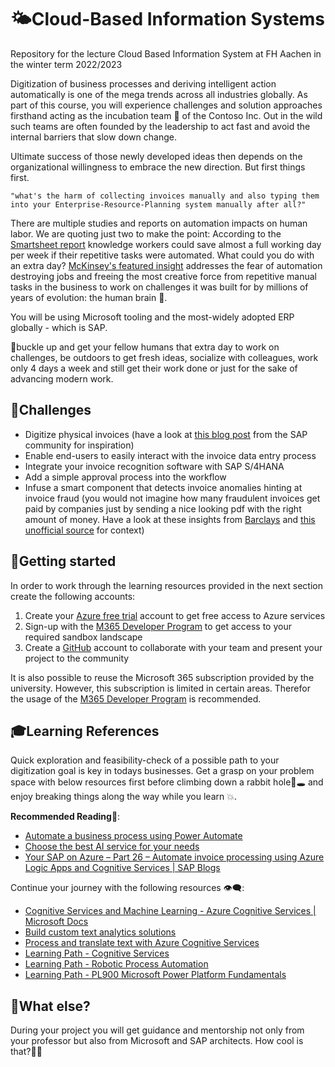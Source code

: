 # 🌤️Cloud-Based Information Systems

Repository for the lecture Cloud Based Information System at FH Aachen in the winter term 2022/2023

Digitization of business processes and deriving intelligent action automatically is one of the mega trends across all industries globally. As part of this course, you will experience challenges and solution approaches firsthand acting as the incubation team 🐣 of the Contoso Inc. Out in the wild such teams are often founded by the leadership to act fast and avoid the internal barriers that slow down change.

Ultimate success of those newly developed ideas then depends on the organizational willingness to embrace the new direction. But first things first.

`"what's the harm of collecting invoices manually and also typing them into your Enterprise-Resource-Planning system manually after all?"`

There are multiple studies and reports on automation impacts on human labor. We are quoting just two to make the point: According to the [Smartsheet report](https://www.smartsheet.com/content-center/product-news/automation/workers-waste-quarter-work-week-manual-repetitive-tasks) knowledge workers could save almost a full working day per week if their repetitive tasks were automated. What could you do with an extra day? [McKinsey's featured insight](https://www.mckinsey.com/featured-insights/artificial-intelligence/five-fifty-fear-fear-not) addresses the fear of automation destroying jobs and freeing the most creative force from repetitive manual tasks in the business to work on challenges it was built for by millions of years of evolution: the human brain 🧠.

You will be using Microsoft tooling and the most-widely adopted ERP globally - which is SAP.

💺buckle up and get your fellow humans that extra day to work on challenges, be outdoors to get fresh ideas, socialize with colleagues, work only 4 days a week and still get their work done or just for the sake of advancing modern work.

## 🎯Challenges

- Digitize physical invoices (have a look at [this blog post](https://blogs.sap.com/2021/02/03/your-sap-on-azure-part-26-automate-invoice-processing-using-azure-logic-apps-and-cognitive-services/) from the SAP community for inspiration)
- Enable end-users to easily interact with the invoice data entry process
- Integrate your invoice recognition software with SAP S/4HANA
- Add a simple approval process into the workflow
- Infuse a smart component that detects invoice anomalies hinting at invoice fraud (you would not imagine how many fraudulent invoices get paid by companies just by sending a nice looking pdf with the right amount of money. Have a look at these insights from [Barclays](https://www.barclayscorporate.com/insights/fraud-protection/invoice-fraud/) and [this unofficial source](https://fraud.net/n/fake-invoices-three-major-cases-of-invoice-fraud-in-2020/) for context)

## 🚀Getting started

In order to work through the learning resources provided in the next section create the following accounts: 

1. Create your [Azure free trial](https://azure.microsoft.com/free/) account to get free access to Azure services
1. Sign-up with the [M365 Developer Program](https://developer.microsoft.com/microsoft-365/dev-program) to get access to your required sandbox landscape
1. Create a [GitHub](https://github.com/) account to collaborate with your team and present your project to the community

It is also possible to reuse the Microsoft 365 subscription provided by the university. However, this subscription is limited in certain areas. Therefor the usage of the [M365 Developer Program](https://developer.microsoft.com/microsoft-365/dev-program) is recommended.

## 🎓Learning References

Quick exploration and feasibility-check of a possible path to your digitization goal is key in todays businesses. Get a grasp on your problem space with below resources first before climbing down a rabbit hole🐇🕳️ and enjoy breaking things along the way while you learn 💥.

**Recommended Reading📖**:

- [Automate a business process using Power Automate](https://docs.microsoft.com/learn/paths/automate-process-power-automate/)
- [Choose the best AI service for your needs](https://docs.microsoft.com/learn/modules/ai-machine-learning-fundamentals/)
- [Your SAP on Azure – Part 26 – Automate invoice processing using Azure Logic Apps and Cognitive Services | SAP Blogs](https://blogs.sap.com/2021/02/03/your-sap-on-azure-part-26-automate-invoice-processing-using-azure-logic-apps-and-cognitive-services/)

Continue your journey with the following resources 👁️‍🗨️:

- [Cognitive Services and Machine Learning - Azure Cognitive Services | Microsoft Docs](https://docs.microsoft.com/azure/cognitive-services/cognitive-services-and-machine-learning)
- [Build custom text analytics solutions](https://docs.microsoft.com/learn/paths/build-custom-text-analytics/)
- [Process and translate text with Azure Cognitive Services](https://docs.microsoft.com/learn/paths/process-translate-text-azure-cognitive-services/)
- [Learning Path - Cognitive Services](https://docs.microsoft.com/learn/browse/?terms=Cognitive%20Service)
- [Learning Path - Robotic Process Automation](https://docs.microsoft.com/learn/browse/?terms=RPA)
- [Learning Path - PL900 Microsoft Power Platform Fundamentals](https://docs.microsoft.com/learn/paths/power-plat-fundamentals/)


## 🤔What else?

During your project you will get guidance and mentorship not only from your professor but also from Microsoft and SAP architects. How cool is that?🤯😵
